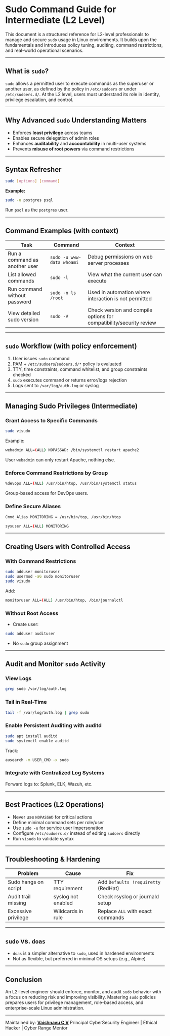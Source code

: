 # Sudo Command Guide for Intermediate (L2 Level)

This document is a structured reference for L2-level professionals to manage and secure `sudo` usage in Linux environments. It builds upon the fundamentals and introduces policy tuning, auditing, command restrictions, and real-world operational scenarios.

---

## What is `sudo`?

`sudo` allows a permitted user to execute commands as the superuser or another user, as defined by the policy in `/etc/sudoers` or under `/etc/sudoers.d/`. At the L2 level, users must understand its role in identity, privilege escalation, and control.

---

## Why Advanced `sudo` Understanding Matters

* Enforces **least privilege** across teams
* Enables secure delegation of admin roles
* Enhances **auditability** and **accountability** in multi-user systems
* Prevents **misuse of root powers** via command restrictions

---

## Syntax Refresher

```bash
sudo [options] [command]
```

**Example:**

```bash
sudo -u postgres psql
```

Run `psql` as the `postgres` user.

---

## Command Examples (with context)

| Task                          | Command                   | Context                                                             |
| ----------------------------- | ------------------------- | ------------------------------------------------------------------- |
| Run a command as another user | `sudo -u www-data whoami` | Debug permissions on web server processes                           |
| List allowed commands         | `sudo -l`                 | View what the current user can execute                              |
| Run command without password  | `sudo -n ls /root`        | Used in automation where interaction is not permitted               |
| View detailed sudo version    | `sudo -V`                 | Check version and compile options for compatibility/security review |

---

## `sudo` Workflow (with policy enforcement)

1. User issues `sudo` command
2. PAM + `/etc/sudoers`/`sudoers.d/*` policy is evaluated
3. TTY, time constraints, command whitelist, and group constraints checked
4. `sudo` executes command or returns error/logs rejection
5. Logs sent to `/var/log/auth.log` or syslog

---

## Managing Sudo Privileges (Intermediate)

### Grant Access to Specific Commands

```bash
sudo visudo
```

Example:

```bash
webadmin ALL=(ALL) NOPASSWD: /bin/systemctl restart apache2
```

User `webadmin` can only restart Apache, nothing else.

### Enforce Command Restrictions by Group

```bash
%devops ALL=(ALL) /usr/bin/htop, /usr/bin/systemctl status
```

Group-based access for DevOps users.

### Define Secure Aliases

```bash
Cmnd_Alias MONITORING = /usr/bin/top, /usr/bin/htop
```

```bash
sysuser ALL=(ALL) MONITORING
```

---

## Creating Users with Controlled Access

### With Command Restrictions

```bash
sudo adduser monitoruser
sudo usermod -aG sudo monitoruser
sudo visudo
```

Add:

```bash
monitoruser ALL=(ALL) /usr/bin/htop, /bin/journalctl
```

### Without Root Access

* Create user:

```bash
sudo adduser audituser
```

* No `sudo` group assignment

---

## Audit and Monitor `sudo` Activity

### View Logs

```bash
grep sudo /var/log/auth.log
```

### Tail in Real-Time

```bash
tail -f /var/log/auth.log | grep sudo
```

### Enable Persistent Auditing with auditd

```bash
sudo apt install auditd
sudo systemctl enable auditd
```

Track:

```bash
ausearch -m USER_CMD -x sudo
```

### Integrate with Centralized Log Systems

Forward logs to: Splunk, ELK, Wazuh, etc.

---

## Best Practices (L2 Operations)

* Never use `NOPASSWD` for critical actions
* Define minimal command sets per role/user
* Use `sudo -u` for service user impersonation
* Configure `/etc/sudoers.d/` instead of editing `sudoers` directly
* Run `visudo` to validate syntax

---

## Troubleshooting & Hardening

| Problem              | Cause              | Fix                                 |
| -------------------- | ------------------ | ----------------------------------- |
| Sudo hangs on script | TTY requirement    | Add `Defaults !requiretty` (RedHat) |
| Audit trail missing  | syslog not enabled | Check rsyslog or journald setup     |
| Excessive privilege  | Wildcards in rule  | Replace `ALL` with exact commands   |

---

## `sudo` vs. `doas`

* `doas` is a simpler alternative to `sudo`, used in hardened environments
* Not as flexible, but preferred in minimal OS setups (e.g., Alpine)

---

## Conclusion

An L2-level engineer should enforce, monitor, and audit `sudo` behavior with a focus on reducing risk and improving visibility. Mastering `sudo` policies prepares users for privilege management, role-based access, and enterprise-scale Linux administration.

---

Maintained by: **[Vaishnavu C V](https://github.com/vaishnavucv)**
Principal CyberSecurity Engineer | Ethical Hacker | Cyber Range Mentor

